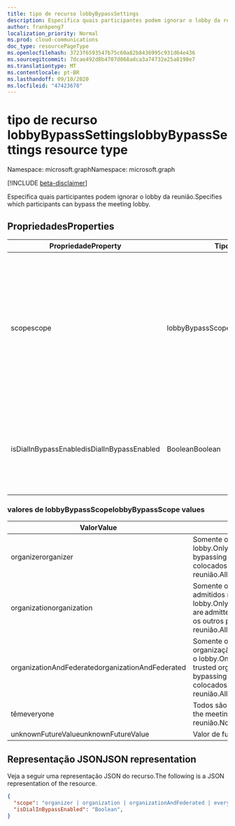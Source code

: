 ```yaml
---
title: tipo de recurso lobbyBypassSettings
description: Especifica quais participantes podem ignorar o lobby da reunião.
author: frankpeng7
localization_priority: Normal
ms.prod: cloud-communications
doc_type: resourcePageType
ms.openlocfilehash: 3723f6593547b75c60a82b8436995c931d64e436
ms.sourcegitcommit: 7dcae492d8b4707d068adca3a74732e25a8198e7
ms.translationtype: MT
ms.contentlocale: pt-BR
ms.lasthandoff: 09/10/2020
ms.locfileid: "47423678"
---
```

# <a name="lobbybypasssettings-resource-type"></a><span data-ttu-id="1c3b4-103">tipo de recurso lobbyBypassSettings</span><span class="sxs-lookup"><span data-stu-id="1c3b4-103">lobbyBypassSettings resource type</span></span>

<span data-ttu-id="1c3b4-104">Namespace: microsoft.graph</span><span class="sxs-lookup"><span data-stu-id="1c3b4-104">Namespace: microsoft.graph</span></span>

[!INCLUDE [beta-disclaimer](../../includes/beta-disclaimer.md)]

<span data-ttu-id="1c3b4-105">Especifica quais participantes podem ignorar o lobby da reunião.</span><span class="sxs-lookup"><span data-stu-id="1c3b4-105">Specifies which participants can bypass the meeting lobby.</span></span>

## <a name="properties"></a><span data-ttu-id="1c3b4-106">Propriedades</span><span class="sxs-lookup"><span data-stu-id="1c3b4-106">Properties</span></span>

| <span data-ttu-id="1c3b4-107">Propriedade</span><span class="sxs-lookup"><span data-stu-id="1c3b4-107">Property</span></span>              | <span data-ttu-id="1c3b4-108">Tipo</span><span class="sxs-lookup"><span data-stu-id="1c3b4-108">Type</span></span>    | <span data-ttu-id="1c3b4-109">Descrição</span><span class="sxs-lookup"><span data-stu-id="1c3b4-109">Description</span></span>                                                         | 
| --------------------- | ------- | ------------------------------------------------------------------- | 
| <span data-ttu-id="1c3b4-110">scope</span><span class="sxs-lookup"><span data-stu-id="1c3b4-110">scope</span></span>                 | <span data-ttu-id="1c3b4-111">lobbyBypassScope</span><span class="sxs-lookup"><span data-stu-id="1c3b4-111">lobbyBypassScope</span></span>  | <span data-ttu-id="1c3b4-112">Especifica o tipo de participantes que são automaticamente admitidos em uma reunião, ignorando o lobby.</span><span class="sxs-lookup"><span data-stu-id="1c3b4-112">Specifies the type of participants that are automatically admitted into a meeting, bypassing the lobby.</span></span> <span data-ttu-id="1c3b4-113">Os valores possíveis estão listados na tabela a seguir.</span><span class="sxs-lookup"><span data-stu-id="1c3b4-113">Possible values are listed in the following table.</span></span> <span data-ttu-id="1c3b4-114">Opcional.</span><span class="sxs-lookup"><span data-stu-id="1c3b4-114">Optional.</span></span>|
| <span data-ttu-id="1c3b4-115">isDialInBypassEnabled</span><span class="sxs-lookup"><span data-stu-id="1c3b4-115">isDialInBypassEnabled</span></span> | <span data-ttu-id="1c3b4-116">Boolean</span><span class="sxs-lookup"><span data-stu-id="1c3b4-116">Boolean</span></span> | <span data-ttu-id="1c3b4-117">Especifica se você deseja ou não permitir que chamadores de discagem ignorem o lobby.</span><span class="sxs-lookup"><span data-stu-id="1c3b4-117">Specifies whether or not to always let dial-in callers bypass the lobby.</span></span> <span data-ttu-id="1c3b4-118">Opcional.</span><span class="sxs-lookup"><span data-stu-id="1c3b4-118">Optional.</span></span> | 

### <a name="lobbybypassscope-values"></a><span data-ttu-id="1c3b4-119">valores de lobbyBypassScope</span><span class="sxs-lookup"><span data-stu-id="1c3b4-119">lobbyBypassScope values</span></span>

| <span data-ttu-id="1c3b4-120">Valor</span><span class="sxs-lookup"><span data-stu-id="1c3b4-120">Value</span></span>                    | <span data-ttu-id="1c3b4-121">Descrição</span><span class="sxs-lookup"><span data-stu-id="1c3b4-121">Description</span></span>                                                                                                                                              |
| ------------------------ | -------------------------------------------------------------------------------------------------------------------------------------------------------- |
| <span data-ttu-id="1c3b4-122">organizer</span><span class="sxs-lookup"><span data-stu-id="1c3b4-122">organizer</span></span>                | <span data-ttu-id="1c3b4-123">Somente o organizador é admitido na reunião, ignorando o lobby.</span><span class="sxs-lookup"><span data-stu-id="1c3b4-123">Only the organizer is admitted into the meeting, bypassing the lobby.</span></span> <span data-ttu-id="1c3b4-124">Todos os outros participantes são colocados na sala de reunião.</span><span class="sxs-lookup"><span data-stu-id="1c3b4-124">All other participants are placed in the meeting lobby.</span></span>                                                                                                         |
| <span data-ttu-id="1c3b4-125">organization</span><span class="sxs-lookup"><span data-stu-id="1c3b4-125">organization</span></span>             | <span data-ttu-id="1c3b4-126">Somente os participantes da mesma empresa são admitidos na reunião, ignorando o lobby.</span><span class="sxs-lookup"><span data-stu-id="1c3b4-126">Only the participants from the same company are admitted into the meeting, bypassing the lobby.</span></span> <span data-ttu-id="1c3b4-127">Todos os outros participantes são colocados na sala de reunião.</span><span class="sxs-lookup"><span data-stu-id="1c3b4-127">All other participants are placed in the meeting lobby.</span></span>                                                                              |
| <span data-ttu-id="1c3b4-128">organizationAndFederated</span><span class="sxs-lookup"><span data-stu-id="1c3b4-128">organizationAndFederated</span></span> | <span data-ttu-id="1c3b4-129">Somente os participantes da mesma empresa ou organização confiável são admitidos na reunião, ignorando o lobby.</span><span class="sxs-lookup"><span data-stu-id="1c3b4-129">Only the participants from the same company or trusted organization are admitted into the meeting, bypassing the lobby.</span></span> <span data-ttu-id="1c3b4-130">Todos os outros participantes são colocados na sala de reunião.</span><span class="sxs-lookup"><span data-stu-id="1c3b4-130">All other participants are placed in the meeting lobby.</span></span> |
| <span data-ttu-id="1c3b4-131">têm</span><span class="sxs-lookup"><span data-stu-id="1c3b4-131">everyone</span></span>                 | <span data-ttu-id="1c3b4-132">Todos são admitidos na reunião.</span><span class="sxs-lookup"><span data-stu-id="1c3b4-132">Everyone is admitted into the meeting.</span></span> <span data-ttu-id="1c3b4-133">Nenhum participante é colocado na sala de reunião.</span><span class="sxs-lookup"><span data-stu-id="1c3b4-133">No participants are placed in the meeting lobby.</span></span>                                                                                                                   |
| <span data-ttu-id="1c3b4-134">unknownFutureValue</span><span class="sxs-lookup"><span data-stu-id="1c3b4-134">unknownFutureValue</span></span>       | <span data-ttu-id="1c3b4-135">Valor de futuro desconhecido.</span><span class="sxs-lookup"><span data-stu-id="1c3b4-135">Unknow future value.</span></span>                                                                                                                                     |

## <a name="json-representation"></a><span data-ttu-id="1c3b4-136">Representação JSON</span><span class="sxs-lookup"><span data-stu-id="1c3b4-136">JSON representation</span></span>

<span data-ttu-id="1c3b4-137">Veja a seguir uma representação JSON do recurso.</span><span class="sxs-lookup"><span data-stu-id="1c3b4-137">The following is a JSON representation of the resource.</span></span>

<!-- {
  "blockType": "resource",
  "optionalProperties": [],
  "@odata.type": "microsoft.graph.lobbyBypassSettings"
}-->
```json
{
  "scope": "organizer | organization | organizationAndFederated | everyone | unknownFutureValue",
  "isDialInBypassEnabled": "Boolean",
}
```

<!-- uuid: 8fcb5dbc-d5aa-4681-8e31-b001d5168d79
2015-10-25 14:57:30 UTC -->
<!--
{
  "type": "#page.annotation",
  "description": "lobbyBypassSettings resource",
  "keywords": "",
  "section": "documentation",
  "tocPath": "",
  "suppressions": []
}
-->
